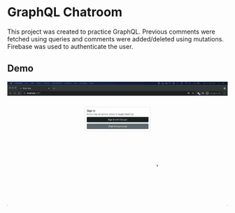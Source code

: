 # GraphQL Chatroom
This project was created to practice GraphQL. Previous comments were fetched using queries and comments were added/deleted using mutations. Firebase was used to authenticate the user. 

## Demo

![GraphQL Chatroom Demo](public/demo.gif)